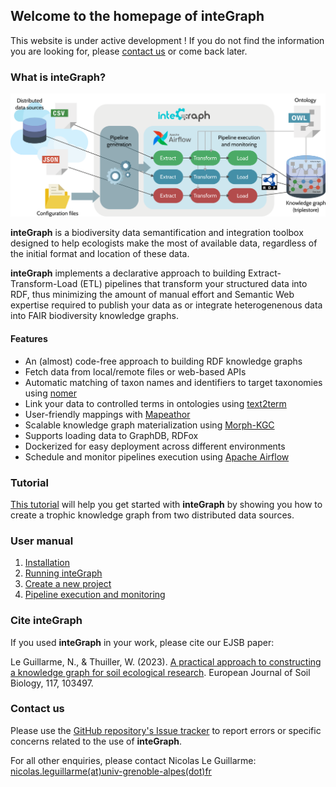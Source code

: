 ## Welcome to the homepage of inteGraph

This website is under active development ! If you do not find the information you are looking for, please [contact us](#contact-us) or come back later.

### What is inteGraph?

[![Image providing a high-level overview of inteGraph.](/images/integraph-overview.png)](https://raw.githubusercontent.com/nleguillarme/inteGraph/gh-pages/images/integraph-overview.png)

**inteGraph** is a biodiversity data semantification and integration toolbox designed to help ecologists make the most of available data, regardless of the initial format and location of these data. 

**inteGraph** implements a declarative approach to building Extract-Transform-Load (ETL) pipelines that transform your structured data into RDF, thus minimizing the amount of manual effort and Semantic Web expertise required to publish your data as or integrate heterogenenous data into FAIR biodiversity knowledge graphs.

#### Features

- An (almost) code-free approach to building RDF knowledge graphs
- Fetch data from local/remote files or web-based APIs
- Automatic matching of taxon names and identifiers to target taxonomies using [nomer](https://github.com/globalbioticinteractions/nomer)
- Link your data to controlled terms in ontologies using [text2term](https://github.com/ccb-hms/ontology-mapper)
- User-friendly mappings with [Mapeathor](https://github.com/oeg-upm/mapeathor)
- Scalable knowledge graph materialization using [Morph-KGC](https://morph-kgc.readthedocs.io/en/latest/)
- Supports loading data to GraphDB, RDFox
- Dockerized for easy deployment across different environments
- Schedule and monitor pipelines execution using [Apache Airflow](https://airflow.apache.org/)

### Tutorial

[This tutorial](tutorial.md) will help you get started with **inteGraph** by showing you how to create a trophic knowledge graph from two distributed data sources.

### User manual

1. [Installation](manual.md#installation)
1. [Running inteGraph](manual.md#running-integraph)
1. [Create a new project](manual.md#create-a-new-project)
1. [Pipeline execution and monitoring](manual.md#pipeline-execution-and-monitoring)

### Cite inteGraph

If you used **inteGraph** in your work, please cite our EJSB paper:

Le Guillarme, N., & Thuiller, W. (2023). [A practical approach to constructing a knowledge graph for soil ecological research](https://www.sciencedirect.com/science/article/abs/pii/S116455632300033X). European Journal of Soil Biology, 117, 103497.

### Contact us

Please use the [GitHub repository's Issue tracker](https://github.com/nleguillarme/integraph/issues) to report errors or specific concerns related to the use of **inteGraph**.

For all other enquiries, please contact Nicolas Le Guillarme: [nicolas.leguillarme(at)univ-grenoble-alpes(dot)fr](nicolas.leguillarme@univ-grenoble-alpes.fr)
